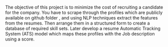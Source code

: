 The objective of this project is to minimize the cost of recruiting a
candidate for the company. You have to scrape through the profiles
which are publicly available on github folder , and using NLP
techniques extract the features from the resumes. Then arrange them
in a structured form to create a database of required skill sets. Later
develop a resume Automatic Tracking System (ATS) model which
maps these profiles with the Job description using a score. 
